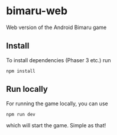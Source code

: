 # bimaru-web
Web version of the Android Bimaru game

## Install

To install dependencies (Phaser 3 etc.) run

    npm install

## Run locally

For running the game locally, you can use

    npm run dev

which will start the game. Simple as that!
